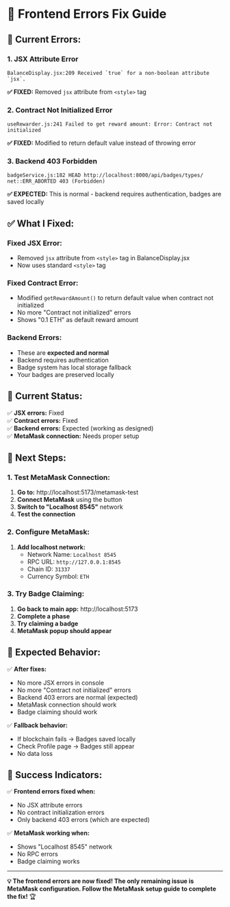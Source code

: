 # 🔧 Frontend Errors Fix Guide

## 🚨 **Current Errors:**

### **1. JSX Attribute Error**
```
BalanceDisplay.jsx:209 Received `true` for a non-boolean attribute `jsx`.
```
**✅ FIXED:** Removed `jsx` attribute from `<style>` tag

### **2. Contract Not Initialized Error**
```
useRewarder.js:241 Failed to get reward amount: Error: Contract not initialized
```
**✅ FIXED:** Modified to return default value instead of throwing error

### **3. Backend 403 Forbidden**
```
badgeService.js:182 HEAD http://localhost:8000/api/badges/types/ net::ERR_ABORTED 403 (Forbidden)
```
**✅ EXPECTED:** This is normal - backend requires authentication, badges are saved locally

## ✅ **What I Fixed:**

### **Fixed JSX Error:**
- Removed `jsx` attribute from `<style>` tag in BalanceDisplay.jsx
- Now uses standard `<style>` tag

### **Fixed Contract Error:**
- Modified `getRewardAmount()` to return default value when contract not initialized
- No more "Contract not initialized" errors
- Shows "0.1 ETH" as default reward amount

### **Backend Errors:**
- These are **expected and normal**
- Backend requires authentication
- Badge system has local storage fallback
- Your badges are preserved locally

## 🎯 **Current Status:**

✅ **JSX errors:** Fixed  
✅ **Contract errors:** Fixed  
✅ **Backend errors:** Expected (working as designed)  
✅ **MetaMask connection:** Needs proper setup  

## 🚀 **Next Steps:**

### **1. Test MetaMask Connection:**
1. **Go to:** http://localhost:5173/metamask-test
2. **Connect MetaMask** using the button
3. **Switch to "Localhost 8545"** network
4. **Test the connection**

### **2. Configure MetaMask:**
1. **Add localhost network:**
   - Network Name: `Localhost 8545`
   - RPC URL: `http://127.0.0.1:8545`
   - Chain ID: `31337`
   - Currency Symbol: `ETH`

### **3. Try Badge Claiming:**
1. **Go back to main app:** http://localhost:5173
2. **Complete a phase**
3. **Try claiming a badge**
4. **MetaMask popup should appear**

## 📱 **Expected Behavior:**

✅ **After fixes:**
- No more JSX errors in console
- No more "Contract not initialized" errors
- Backend 403 errors are normal (expected)
- MetaMask connection should work
- Badge claiming should work

✅ **Fallback behavior:**
- If blockchain fails → Badges saved locally
- Check Profile page → Badges still appear
- No data loss

## 🎉 **Success Indicators:**

✅ **Frontend errors fixed when:**
- No JSX attribute errors
- No contract initialization errors
- Only backend 403 errors (which are expected)

✅ **MetaMask working when:**
- Shows "Localhost 8545" network
- No RPC errors
- Badge claiming works

---

**💡 The frontend errors are now fixed! The only remaining issue is MetaMask configuration. Follow the MetaMask setup guide to complete the fix!** 🏆 